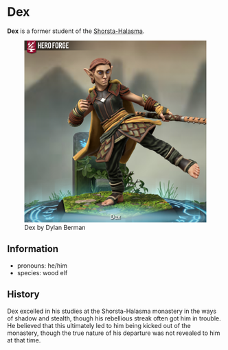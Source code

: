 # Dex

**Dex** is a former student of the [Shorsta-Halasma](../shorsta-halasma).

<figure>
  <img src="dex-dylan-berman.png" alt="Hero Forge 3D model of a male-presenting elf with tan skin, slicked-back red-brown hair, and blue eyes. His facial expression is one of stern determination. He wears leather armor with accents of green and magenta fabric, a yellow cloack, and green trousers. His feet are exposed, and his hands have basic padded wraps for protection. He wields a wooden staff in one hand while raising one foot in a kicking motion." />
  <figcaption>Dex by Dylan Berman</figcaption>
</figure>

## Information

- pronouns: he/him
- species: wood elf

## History

Dex excelled in his studies at the Shorsta-Halasma monastery in the ways of shadow and stealth, though his rebellious streak often got him in trouble. He believed that this ultimately led to him being kicked out of the monastery, though the true nature of his departure was not revealed to him at that time.
